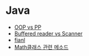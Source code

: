 # Java

* [OOP vs PP](https://velog.io/@kang9366/절차지향과-객체지향)
* [Buffered reader vs Scanner](https://velog.io/@kang9366/자바-Bufferedreader-vs-Scanner)
* [fianl](https://velog.io/@kang9366/자바-final)
* [Math클래스 관련 메소드](https://velog.io/@kang9366/자바-Math-클래스-관련-메소드)
